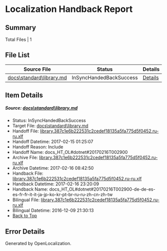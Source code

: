 # <a name='report-top'></a> Localization Handback Report

## Summary
 Total Files | 1

## File List
 Source File | Status | Details 
 ----------- | ------ | ------- 
 [docs\standard\library.md](https://github.com/dotnet/docs/blob/eb98c703946d8be0757288ae9e00aab87b32e407/docs/standard/library.md) | InSyncHandedBackSuccess | [Details](#939c6dd0621e3b1121aca52915b04bf51af1d1ef3461)

## Item Details
##### <a name='939c6dd0621e3b1121aca52915b04bf51af1d1ef3461'></a> Source: [docs\standard\library.md](https://github.com/dotnet/docs/blob/eb98c703946d8be0757288ae9e00aab87b32e407/docs/standard/library.md)
* Status: InSyncHandedBackSuccess
* Target File: [docs\standard\library.md](https://github.com/dotnet/docs.ru-ru/blob/600adbde74685d2d11d681d898225ea20e3e6d55/docs/standard/library.md)
* Handoff File: [library.387c1e6b222531c2cedef18135a5fa775d5f0452.ru-ru.xlf](https://github.com/dotnet/docs.handoff/blob/5b7606050fc882546cab13188498c9e52affd05c/ol-handoff/dotnet/docs.ru-ru/master/dotnet-core/library.387c1e6b222531c2cedef18135a5fa775d5f0452.ru-ru.xlf)
* Handoff Datetime: 2017-02-15 01:25:07
* Handoff Reason: Include
* Handoff Name: docs_HT_OL#dotnet#20170216T002900
* Archive File: [library.387c1e6b222531c2cedef18135a5fa775d5f0452.ru-ru.xlf](https://github.com/dotnet/docs.handoff/blob/1666485d824c27418c620d2899f9e7b62c5eae01/ol-archive/dotnet/docs.ru-ru/master/dotnet-core/library.387c1e6b222531c2cedef18135a5fa775d5f0452.ru-ru.xlf)
* Archive Datetime: 2017-02-16 08:42:50
* Handback File: [library.387c1e6b222531c2cedef18135a5fa775d5f0452.ru-ru.xlf](https://github.com/dotnet/docs.handback/blob/5c97905596a8d59f0ab5c7563b7eaf58e31f54e9/ol-handback/dotnet/docs.ru-ru/master/dotnet-core/library.387c1e6b222531c2cedef18135a5fa775d5f0452.ru-ru.xlf)
* Handback Datetime: 2017-02-16 23:20:09
* Handback Name: docs_HT_OL#dotnet#20170216T002900-de-de-es-es-fr-fr-it-it-ja-jp-ko-kr-pt-br-ru-ru-zh-cn-zh-tw
* Bilingual File: [library.387c1e6b222531c2cedef18135a5fa775d5f0452.ru-ru.xlf](https://github.com/dotnet/docs.handback/blob/dbbebf479e19ee428f23855ddd3569201151a424/ol-handback/dotnet/docs.ru-ru/master/ht-p2/library.387c1e6b222531c2cedef18135a5fa775d5f0452.ru-ru.xlf)
* Bilingual Datetime: 2016-12-09 21:30:13
* [Back to Top](#report-top)


## Error Details

Generated by OpenLocalization.
